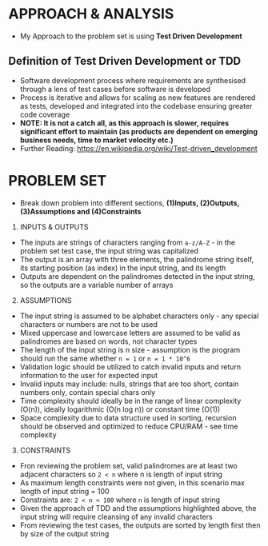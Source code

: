 # APPROACH & ANALYSIS


- My Approach to the problem set is using **Test Driven Development**

Definition of Test Driven Development or TDD
--------------------------------------------
- Software development process where requirements are synthesised through a lens of test cases before software is developed
- Process is iterative and allows for scaling as new features are rendered as tests, developed and integrated into the codebase ensuring greater code coverage
- **NOTE: It is not a catch all, as this approach is slower, requires significant effort to maintain (as products are dependent on emerging business needs, time to market velocity etc.)**
- Further Reading: https://en.wikipedia.org/wiki/Test-driven_development


# PROBLEM SET

- Break down problem into different sections, **(1)Inputs, (2)Outputs, (3)Assumptions and (4)Constraints**

1. INPUTS & OUTPUTS
- The inputs are strings of characters ranging from `a-z/A-Z` - in the problem set test case, the input string was capitalized
- The output is an array with three elements, the palindrome string itself, its starting position (as index) in the input string, and its length
- Outputs are dependent on the palindromes detected in the input string, so the outputs are a variable number of arrays



2. ASSUMPTIONS
- The input string is assumed to be alphabet characters only - any special characters or numbers are not to be used
- Mixed uppercase and lowercase letters are assumed to be valid as palindromes are based on words, not character types
- The length of the input string is n size - assumption is the program should run the same whether `n = 1` or `n = 1 * 10^6`
- Validation logic should be utilized to catch invalid inputs and return information to the user for expected input
- Invalid inputs may include: nulls, strings that are too short, contain numbers only, contain special chars only
- Time complexity should ideally be in the range of linear complexity (O(n)), ideally logarithmic (O(n log n)) or constant time (O(1))
- Space complexity due to data structure used in sorting, recursion should be observed and optimized to reduce CPU/RAM - see time complexity



3. CONSTRAINTS
- Fron reviewing the problem set, valid palindromes are at least two adjacent characters so `2 < n` where n is length of input string
- As maximum length constraints were not given, in this scenario max length of input string = 100
- Constraints are: `2 < n < 100` where `n` is length of input string
- Given the approach of TDD and the assumptions highlighted above, the input string will require cleansing of any invalid characters  
- From reviewing the test cases, the outputs are sorted by length first then by size of the output string
